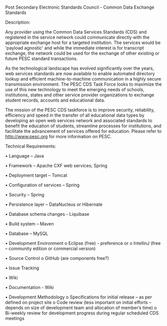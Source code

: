 Post Secondary Electronic Standards Council - Common Data Exchange Standards

Description:

Any provider using the Common Data Services Standards (CDS) and registered in the service network could communicate directly with the appropriate exchange host for a targeted institution. The services would be 'payload agnostic' and while the immediate interest is for transcript exchange, the network could be used for the exchange of other existing or future PESC standard transactions.

As the technological landscape has evolved significantly over the years, web services standards are now available to enable automated directory lookup and efficient machine-to-machine communication in a highly secure transmission environment. The PESC CDS Task Force looks to maximize the use of this new technology to meet the emerging needs of schools, institutions, states and other service provider organizations to exchange student records, accounts and educational data.

The mission of the PESC CDS taskforce is to improve security, reliability, efficiency and speed in the transfer of all educational data types by developing an open web services network and associated standards to benefit the education of students, streamline processes for institutions, and facilitate the advancement of services offered for education.  Please refer to http://www.pesc.org for more information on PESC.


Technical Requirements:

•	Language – Java

•	Framework – Apache CXF web services; Spring

•	Deployment target – Tomcat

•	Configuration of services – Spring

•	Security – Spring

•	Persistence layer – DataNucleus or Hibernate

•	Database schema changes - Liquibase

•	 Build system – Maven

•	Database – MySQL 

•	Development Environment
o	Eclipse (free) - preference or 
o	IntellinJ (free – community edition or commercial version)

•	Source Control
o	GitHub (are components free?)

•	Issue Tracking

•	Wiki

•	Documentation - Wiki 

•	Development Methodology
o	Specifications for initial release – as per defined on project site
o	Code review (less important on initial efforts – depends on size of development team and allocation of member’s time)
o	Bi-weekly review for development progress during regular scheduled CDS meetings

